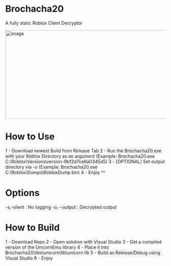 # Brochacha20
A fully static Roblox Client Decryptor

<img width="1208" height="278" alt="image" src="https://github.com/user-attachments/assets/0658637c-c584-450b-883f-b4dc4eb784fd" />


# How to Use
1 - Download newest Build from Release Tab
2 - Run the Brochacha20.exe with your Roblox Directory as an argument (Example: Brochacha20.exe C:\Roblox\Versions\version-9bf2d7ce6a0345d5)
3 - [OPTIONAL] Set output directory via -o (Example: Brochacha20.exe C:\Roblox\Dumps\RobloxDump.bin)
4 - Enjoy ^^

# Options
-s,-silent   : No logging
-o,--output  : Decrypted output

# How to Build
1 - Download Repo
2 - Open solution with Visual Studio
3 - Get a compiled version of the UnicornEmu library
4 - Place it into Brochacha20\libs\unicorn\lib\unicorn.lib
5 - Build as Release/Debug using Visual Studio
6 - Enjoy
